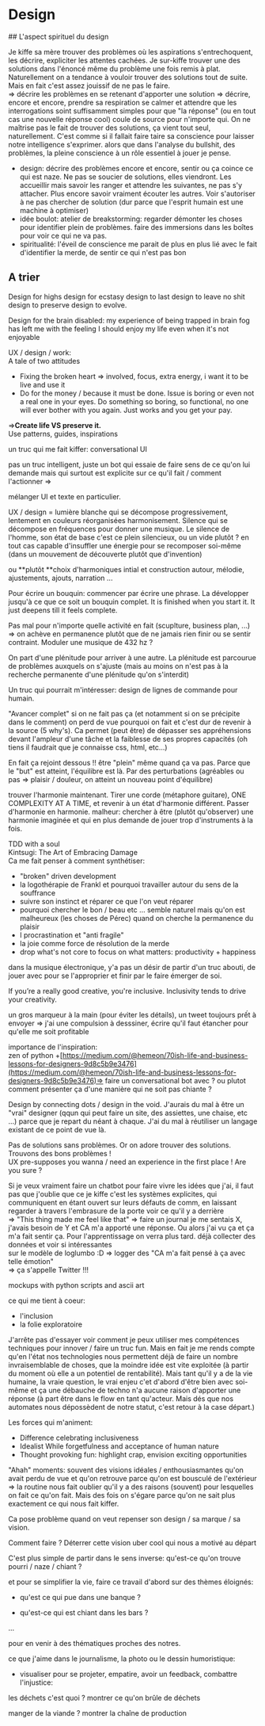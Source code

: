 # Design

## L'aspect spirituel du design

Je kiffe sa mère trouver des problèmes où les aspirations s'entrechoquent, les décrire, expliciter les attentes cachées.
Je sur-kiffe trouver une des solutions dans l'énoncé même du problème une fois remis à plat.
Naturellement on a tendance à vouloir trouver des solutions tout de suite. Mais en fait c'est assez jouissif de ne pas le faire.  
=> décrire les problèmes en se retenant d'apporter une solution => décrire, encore et encore, prendre sa respiration se calmer et attendre que les interrogations soint suffisamment simples pour que "la réponse" (ou en tout cas une nouvelle réponse cool) coule de source pour n'importe qui.
On ne maîtrise pas le fait de trouver des solutions, ça vient tout seul, naturellement. C'est comme si il fallait faire taire sa conscience pour laisser notre intelligence s'exprimer. alors que dans l'analyse du bullshit, des problèmes, la pleine conscience à un rôle essentiel à jouer je pense.

* design: décrire des problèmes encore et encore, sentir ou ça coince ce qui est naze. Ne pas se soucier de solutions, elles viendront. Les accueillir mais savoir les ranger et attendre les suivantes, ne pas s'y attacher. Plus encore savoir vraiment écouter les autres. Voir s'autoriser à ne pas chercher de solution \(dur parce que l'esprit humain est une machine à optimiser\)
* idée boulot: atelier de breakstorming: regarder démonter les choses pour identifier plein de problèmes. faire des immersions dans les boîtes pour voir ce qui ne va pas.
* spiritualité: l'éveil de conscience me parait de plus en plus lié avec le fait d'identifier la merde, de sentir ce qui n'est pas bon



## A trier

Design for highs design for ecstasy design to last design to leave no shit design to preserve design to evolve.

Design for the brain disabled: my experience of being trapped in brain fog has left me with the feeling I should enjoy my life even when it's not enjoyable

UX / design / work:  
A tale of two attitudes

* Fixing the broken heart =&gt;
   involved, focus, extra energy, i want it to be live and use it
* Do for the money / because it must be done. Issue is boring or even not a real one in your eyes. Do something so boring, so functional, no one will ever bother with you again. Just works and you get your pay.

=&gt;**Create life VS preserve it.**  
Use patterns, guides, inspirations

un truc qui me fait kiffer: conversational UI

pas un truc intelligent, juste un bot qui essaie de faire sens de ce qu'on lui demande mais qui surtout est explicite sur ce qu'il fait / comment l'actionner =&gt;

mélanger UI et texte en particulier.

UX / design = lumière blanche qui se décompose progressivement, lentement en couleurs réorganisées harmonisement. Silence qui se décompose en fréquences pour donner une musique. Le silence de l'homme, son état de base c'est ce plein silencieux, ou un vide plutôt ? en tout cas capable d'insuffler une énergie pour se recomposer soi-même \(dans un mouvement de découverte plutôt que d'invention\)

ou **plutôt **choix d'harmoniques intial et construction autour, mélodie, ajustements, ajouts, narration ...

Pour écrire un bouquin: commencer par écrire une phrase. La développer jusqu'à ce que ce soit un bouquin complet. It is finished when you start it. It just deepens till it feels complete.

Pas mal pour n'importe quelle activité en fait \(scuplture, business plan, ...\) =&gt; on achève en permanence plutôt que de ne jamais rien finir ou se sentir contraint. Moduler une musique de 432 hz ?

On part d'une plénitude pour arriver à une autre. La plénitude est parcourue de problèmes auxquels on s'ajuste \(mais au moins on n'est pas à la recherche permanente d'une plénitude qu'on s'interdit\)

Un truc qui pourrait m'intéresser: design de lignes de commande pour humain.

"Avancer complet" si on ne fait pas ça \(et notamment si on se précipite dans le comment\) on perd de vue pourquoi on fait et c'est dur de revenir à la source \(5 why's\). Ca permet \(peut être\) de dépasser ses appréhensions devant l'ampleur d'une tâche et la faiblesse de ses propres capacités \(oh tiens il faudrait que je connaisse css, html, etc...\)

En fait ça rejoint dessous !! être "plein" même quand ça va pas. Parce que le "but" est atteint, l'équilibre est là. Par des perturbations \(agréables ou pas =&gt;  plaisir / douleur, on atteint un nouveau point d'équilibre\)

trouver l'harmonie maintenant. Tirer une corde \(métaphore guitare\), ONE COMPLEXITY AT A TIME, et revenir à un état d'harmonie différent. Passer d'harmonie en harmonie. malheur: chercher à être \(plutôt qu'observer\) une harmonie imaginée et qui en plus demande de jouer trop d'instruments à la fois.

TDD with a soul  
Kintsugi: The Art of Embracing Damage  
Ca me fait penser à comment synthétiser:

* "broken" driven development
* la logothérapie de Frankl et pourquoi travailler autour du sens de la souffrance
* suivre son instinct et réparer ce que l'on veut réparer
* pourquoi chercher le bon / beau etc ... semble naturel mais qu'on est malheureux \(les choses de Pérec\) quand on cherche la permanence du plaisir
* l procrastination et "anti fragile"
* la joie comme force de résolution de la merde
* drop what's not core to focus on what matters: productivity + happiness

dans la musique électronique, y'a pas un désir de partir d'un truc abouti, de jouer avec pour se l'approprier et finir par le faire émerger de soi.

If you’re a really good creative, you're inclusive. Inclusivity tends to drive your creativity.

un gros marqueur à la main \(pour éviter les détails\), un tweet toujours prết à envoyer =&gt; j'ai une compulsion à desssiner, écrire qu'il faut étancher pour qu'elle me soit profitable

importance de l'inspiration:  
zen of python +[https://medium.com/@hemeon/70ish-life-and-business-lessons-for-designers-9d8c5b9e3476](https://medium.com/@hemeon/70ish-life-and-business-lessons-for-designers-9d8c5b9e3476)=&gt; faire un conversational bot avec ? ou plutot comment présenter ça d'une manière qui ne soit pas chiante ?

Design by connecting dots / design in the void. J'aurais du mal à être un "vrai" designer \(qqun qui peut faire un site, des assiettes, une chaise, etc ...\) parce que je repart du néant à chaque. J'ai du mal à réutiliser un langage existant de ce point de vue là.

Pas de solutions sans problèmes. Or on adore trouver des solutions. Trouvons des bons problèmes !  
UX pre-supposes you wanna / need an experience in the first place ! Are you sure ?

Si je veux vraiment faire un chatbot pour faire vivre les idées que j'ai, il faut pas que j'oublie que ce je kiffe c'est les systèmes explicites, qui communiquent en étant ouvert sur leurs défauts de comm, en laissant regarder à travers l'embrasure de la porte voir ce qu'il y a derrière  
=&gt; "This thing made me feel like that" =&gt; faire un journal je me sentais X, j'avais besoin de Y et CA m'a apporté une réponse. Ou alors j'ai vu ça et ça m'a fait sentir ça. Pour l'apprentissage on verra plus tard. déjà collecter des données et voir si intéressantes  
sur le modèle de loglumbo :D =&gt; logger des "CA m'a fait pensé à ça avec telle émotion"  
=&gt; ça s'appelle Twitter !!!

mockups with python scripts and ascii art

ce qui me tient à coeur:

* l'inclusion
* la folie exploratoire

J'arrête pas d'essayer voir comment je peux utiliser mes compétences techniques pour innover / faire un truc fun. Mais en fait je me rends compte qu'en l'état nos technologies nous permettent déjà de faire un nombre invraisemblable de choses, que la moindre idée est vite exploitée \(à partir du moment où elle a un potentiel de rentabilité\). Mais tant qu'il y a de la vie humaine, la vraie question, le vrai enjeu c'et d'abord d'être bien avec soi-même et ça une débauche de techno n'a aucune raison d'apporter une réponse \(à part être dans le flow en tant qu'acteur. Mais dés que nos automates nous dépossèdent de notre statut, c'est retour à la case départ.\)

Les forces qui m'animent:

* Difference celebrating inclusiveness
* Idealist While forgetfulness and acceptance of human nature
* Thought provoking fun: highlight crap, envision exciting opportunities

"Ahah" moments: souvent des visions idéales / enthousiasmantes qu'on avait perdu de vue et qu'on retrouve parce qu'on est bousculé de l'extérieur =&gt; la routine nous fait oublier qu'il y a des raisons \(souvent\) pour lesquelles on fait ce qu'on fait. Mais des fois on s'égare parce qu'on ne sait plus exactement ce qui nous fait kiffer.

Ca pose problème quand on veut repenser son design / sa marque / sa vision.

Comment faire ? Déterrer cette vision uber cool qui nous a motivé au départ

C'est plus simple de partir dans le sens inverse: qu'est-ce qu'on trouve pourri / naze / chiant ?

et pour se simplifier la vie, faire ce travail d'abord sur des thèmes éloignés:

- qu'est ce qui pue dans une banque ?

- qu'est-ce qui est chiant dans les bars ?

...

pour en venir à des thématiques proches des notres.



ce que j'aime dans le journalisme, la photo ou le dessin humoristique:

- visualiser pour se projeter, empatire, avoir un feedback, combattre l'injustice:

les déchets c'est quoi ? montrer ce qu'on brûle de déchets

manger de la viande ? montrer la chaîne de production



